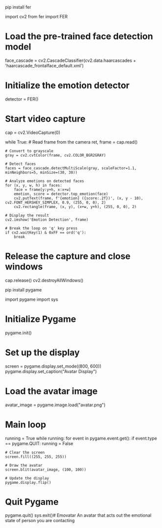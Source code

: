 


pip install fer

import cv2
from fer import FER

# Load the pre-trained face detection model
face_cascade = cv2.CascadeClassifier(cv2.data.haarcascades + 'haarcascade_frontalface_default.xml')
# Initialize the emotion detector
detector = FER()

# Start video capture
cap = cv2.VideoCapture(0)

while True:
    # Read frame from the camera
    ret, frame = cap.read()

    # Convert to grayscale
    gray = cv2.cvtColor(frame, cv2.COLOR_BGR2GRAY)

    # Detect faces
    faces = face_cascade.detectMultiScale(gray, scaleFactor=1.1, minNeighbors=5, minSize=(30, 30))

    # Analyze emotions on detected faces
    for (x, y, w, h) in faces:
        face = frame[y:y+h, x:x+w]
        emotion, score = detector.top_emotion(face)
        cv2.putText(frame, f'{emotion} ({score:.2f})', (x, y - 10), cv2.FONT_HERSHEY_SIMPLEX, 0.9, (255, 0, 0), 2)
        cv2.rectangle(frame, (x, y), (x+w, y+h), (255, 0, 0), 2)

    # Display the result
    cv2.imshow('Emotion Detection', frame)

    # Break the loop on 'q' key press
    if cv2.waitKey(1) & 0xFF == ord('q'):
        break

# Release the capture and close windows
cap.release()
cv2.destroyAllWindows()

pip install pygame


import pygame
import sys

# Initialize Pygame
pygame.init()

# Set up the display
screen = pygame.display.set_mode((800, 600))
pygame.display.set_caption("Avatar Display")

# Load the avatar image
avatar_image = pygame.image.load("avatar.png")

# Main loop
running = True
while running:
    for event in pygame.event.get():
        if event.type == pygame.QUIT:
            running = False

    # Clear the screen
    screen.fill((255, 255, 255))

    # Draw the avatar
    screen.blit(avatar_image, (100, 100))

    # Update the display
    pygame.display.flip()

# Quit Pygame
pygame.quit()
sys.exit()# Emovatar
An avatar that acts out the emotional state of person you are contacting
